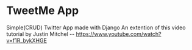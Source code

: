 # TweetMe App
Simple(CRUD) Twitter App made with Django
An extention of this video tutorial by Justin Mitchel -- https://www.youtube.com/watch?v=f1R_bykXHGE
